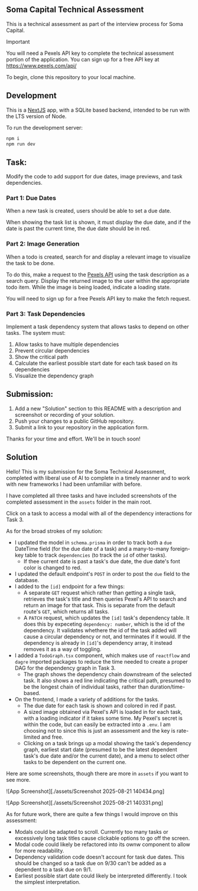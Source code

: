 ## Soma Capital Technical Assessment

This is a technical assessment as part of the interview process for Soma Capital.

> [!IMPORTANT]  
> You will need a Pexels API key to complete the technical assessment portion of the application. You can sign up for a free API key at https://www.pexels.com/api/  

To begin, clone this repository to your local machine.

## Development

This is a [NextJS](https://nextjs.org) app, with a SQLite based backend, intended to be run with the LTS version of Node.

To run the development server:

```bash
npm i
npm run dev
```

## Task:

Modify the code to add support for due dates, image previews, and task dependencies.

### Part 1: Due Dates 

When a new task is created, users should be able to set a due date.

When showing the task list is shown, it must display the due date, and if the date is past the current time, the due date should be in red.

### Part 2: Image Generation 

When a todo is created, search for and display a relevant image to visualize the task to be done. 

To do this, make a request to the [Pexels API](https://www.pexels.com/api/) using the task description as a search query. Display the returned image to the user within the appropriate todo item. While the image is being loaded, indicate a loading state.

You will need to sign up for a free Pexels API key to make the fetch request. 

### Part 3: Task Dependencies

Implement a task dependency system that allows tasks to depend on other tasks. The system must:

1. Allow tasks to have multiple dependencies
2. Prevent circular dependencies
3. Show the critical path
4. Calculate the earliest possible start date for each task based on its dependencies
5. Visualize the dependency graph

## Submission:

1. Add a new "Solution" section to this README with a description and screenshot or recording of your solution. 
2. Push your changes to a public GitHub repository.
3. Submit a link to your repository in the application form.

Thanks for your time and effort. We'll be in touch soon!

## Solution

Hello! This is my submission for the Soma Technical Assessment, completed with liberal use of AI to complete in a timely manner and to work with new frameworks I had been unfamiliar with before.

I have completed all three tasks and have included screenshots of the completed assessment in the `assets` folder in the main root.

Click on a task to access a modal with all of the dependency interactions for Task 3.

As for the broad strokes of my solution:
  - I updated the model in `schema.prisma` in order to track both a `due` DateTime field (for the due date of a task) and a many-to-many foreign-key table to track `dependencies` (to track the `id` of other tasks).
    - If thee current date is past a task's due date, the due date's font color is changed to red. 
  - I updated the default endpoint's `POST` in order to post the `due` field to the database.
  - I added to the `[id]` endpoint for a few things:
    - A separate `GET` request which rather than getting a single task, retrieves the task's title and then queries Pexel's API to search and return an image for that task. This is separate from the default route's `GET`, which returns all tasks.
    - A `PATCH` request, which updates the `[id]` task's dependency table. It does this by expeceting `dependency: number`, which is the id of the dependency. It validates whethere the id of the task added will cause a circular dependency or not, and terminates if it would. If the dependency is already in `[id]`'s dependency array, it instead removes it as a way of toggling.
  - I added a `TodoGraph.tsx` component, which makes use of `reactflow` and `dagre` imported packages to reduce the time needed to create a proper DAG for the dependency graph in Task 3.
    - The graph shows the dependency chain downstream of the selected task. It also shows a red line indicating the critical path, presumed to be the longest chain of individual tasks, rather than duration/time-based.
  - On the frontend, I made a variety of additions for the tasks.
    - The due date for each task is shown and colored in red if past.
    - A sized image obtained via Pexel's API is loaded in for each task, with a loading indicator if it takes some time. My Pexel's secret is within the code, but can easily be extracted into a `.env`. I am choosing not to since this is just an assessment and the key is rate-limited and free.
    - Clicking on a task brings up a modal showing the task's dependency graph, earliest start date (presumed to be the latest dependent task's due date and/or the current date), and a menu to select other tasks to be dependent on the current one.
   
Here are some screenshots, though there are more in `assets` if you want to see more.

![App Screenshot][./assets/Screenshot 2025-08-21 140434.png]

![App Screenshot][./assets/Screenshot 2025-08-21 140331.png]

As for future work, there are quite a few things I would improve on this assessment:
- Modals could be adapted to scroll. Currently too many tasks or excessively long task titles cause clickable options to go off the screen.
- Modal code could likely be refactored into its ownw component to allow for more readability.
- Dependency validation code doesn't account for task due dates. This should be changed so a task due on 9/30 can't be added as a dependent to a task due on 9/1.
- Earliest possible start date could likely be interpreted differently. I took the simplest interpretation.
